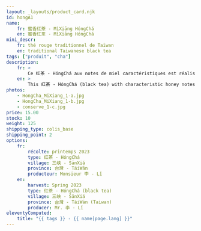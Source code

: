 ```yaml
---
layout: _layouts/product_card.njk
id: hongA1
name:
    fr: 蜜香红茶 - MìXiāng HóngChá
    en: 蜜香红茶 - MìXiāng HóngChá
mini_descr:
    fr: thé rouge traditionnel de Taïwan
    en: traditional Taiwanese black tea
tags: ["produit", "cha"]
description: 
    fr: >
        Ce 红茶 - HóngChá aux notes de miel caractéristiques est réalisé avec le cultivar endémique 青心柑仔 - QīngXīnGānZǐ de 三峡 - SānXiá. La famille de Monsieur 李 - Lǐ cultive le thé depuis trois générations.<!--more--> Il possède deux jardins de thé à 三峡 - SānXiá, à la périphérie de Taipei, et à 南投 - Nántóu, dans le centre de 臺灣 - Táiwān. Je le connais depuis dix ans, et il a toujours fidèlement conservé son sérieux et sa sincérité dans la préparation du thé.
    en: >
        This 红茶 - HóngChá (black tea) with characteristic honey notes is made using the endemic cultivar 青心柑仔 - QīngXīnGānZǐ from 三峡 - SānXiá. Mr. 李 - Lǐ's family has been cultivating tea for three generations.<!--more--> He owns two tea gardens in 三峡 - SānXiá, on the outskirts of Taipei, and 南投 - Nántóu, in central 臺灣 - Táiwān. I have known him for ten years, and he has always maintained his dedication and sincerity in tea preparation.
photos:
    - HongCha_MiXiang_1-a.jpg
    - HongCha_MiXiang_1-b.jpg
    - conserve_1-c.jpg
price: 15.00
stock: 10
weight: 125
shipping_type: colis_base
shipping_point: 2
options:
    fr:
        récolte: printemps 2023
        type: 红茶 - HóngChá
        village: 三峡 - SānXiá
        province: 台灣 - TáiWān
        producteur: Monsieur 李 - Lǐ
    en:
        harvest: Spring 2023
        type: 红茶 - HóngChá (black tea)
        village: 三峡 - SānXiá
        province: 台灣 - TáiWān (Taiwan)
        producer: Mr. 李 - Lǐ
eleventyComputed:
    title: "{{ tags }} - {{ name[page.lang] }}"
---
```

